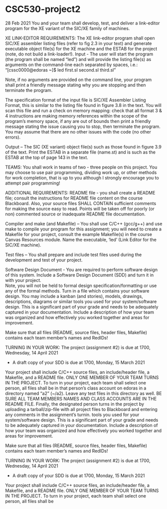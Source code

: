 # CSC530-project2
28 Feb 2021 
 You and your team shall develop, test, and deliver a link-editor program for the XE 
variant of the SIC/XE family of machines. 
 
XE LINK-EDITOR REQUIREMENTS: 
The XE link-editor program shall open SIC/XE assembler listing files (refer to fig 
2.3 in your text) and generate executable object file(s) for the XE machine and the 
ESTAB for the project (note, do not build a link-loader!). 
Input - The user will start the program (the program shall be named “led”) and will 
provide the listing file(s) as arguments on the command-line each separated by 
spaces, i.e.:  
“[cssc0000@edoras ~]$ led first.sl second.sl third.sl” 
 
Note, if no arguments are provided on the command line, your program shall print a 
friendly message stating why you are stopping and then terminate the program. 
 
The specification format of the input file is SIC/XE Assembler Listing Format, this 
is similar to the listing file found in figure 3.8 in the text. You will scan this 
file and run a check on memory mapping: check that all format 3 & 4 instructions 
are making memory references within the scope of the program’s memory space, if any 
are out of bounds then print a friendly message stating the issue causing you to 
stop, then terminate the program.  You may assume that there are no other issues 
with the code (no other errors). 
 
Output – The SIC (XE variant) object file(s) such as those found in figure 3.9 of 
the text.  Print the ESTAB in a separate file (name.st) and is such as the ESTAB at 
the top of page 143 in the text. 
 
TEAMS: 
You shall work in teams of two - three people on this project.  You may choose to 
use pair programming, dividing work up, or other methods for work completion, that 
is up to you although I strongly encourage you to attempt pair programming! 
 
ADDITIONAL REQUIREMENTS: 
README file - you shall create a README file; consult the instructions for README 
file content on the course Blackboard.  Also, your source files SHALL CONTAIN 
sufficient comments for making the source easy to read. Points will be taken off 
for poorly (or non) commented source or inadequate README file documentation. 
 
Compiler and make (and Makefile) – You shall use C/C++ (gcc/g++) and use make to 
compile your program for this assignment; you will need to create a Makefile for 
your project, consult the example Makefile(s) in the course Canvas Resources 
module.  Name the executable, ‘led’ (Link Editor for the SIC/XE machine). 
 
Test files – You shall prepare and include test files used during the development 
and test of your project. 
 
Software Design Document - You are required to perform software design of this 
system.  Include a Software Design Document (SDD) and turn it in with your project.  
Note, you will not be held to formal design specification/formatting or use any of 
the formal methods.  Turn in a file which contains your software design.  You may 
include a kanban (and stories), models, drawings, descriptions, diagrams or similar 
tools you used for your system/software design.  This is a significant part of your 
grade and needs to be adequately captured in your documentation.  Include a 
description of how your team was organized and how effectively you worked together 
and areas for improvement. 
 
Make sure that all files (README, source files, header files, Makefile) contains 
each team member’s names and RedIDs! 
 
TURNING IN YOUR WORK: 
The project (assignment #2) is due at 1700, Wednesday, 14 April 2021 
- A draft copy of your SDD is due at 1700, Monday, 15 March 2021 
 
Your project shall include C/C++ source files, an include/header file, a Makefile, 
and a README file.  ONLY ONE MEMBER OF YOUR TEAM TURNS IN THE PROJECT.  To turn in 
your project, each team shall select one person, all files shall be in that 
person’s class account on edoras in a directory named “a2” (~/a2).  Leave any test 
files in this directory as well. BE SURE ALL TEAM MEMBERS NAMES AND CLASS ACCOUNTS 
ARE IN THE README FILE.  Finally, the designated person turns in the project by 
uploading a tarball/zip-file with all project files to Blackboard and entering any 
comments in the assignment’s turnin. 
 tools you used for your system/software design.  This is a significant part of your 
grade and needs to be adequately captured in your documentation.  Include a 
description of how your team was organized and how effectively you worked together 
and areas for improvement. 
 
Make sure that all files (README, source files, header files, Makefile) contains 
each team member’s names and RedIDs! 
 
TURNING IN YOUR WORK: 
The project (assignment #2) is due at 1700, Wednesday, 14 April 2021 
- A draft copy of your SDD is due at 1700, Monday, 15 March 2021 
 
Your project shall include C/C++ source files, an include/header file, a Makefile, 
and a README file.  ONLY ONE MEMBER OF YOUR TEAM TURNS IN THE PROJECT.  To turn in 
your project, each team shall select one person, all files shall be
